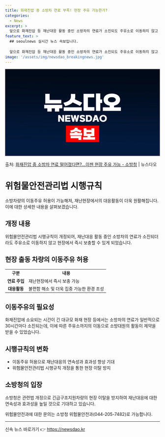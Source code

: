 ```yaml
---
title: 화재진압 중 소방차 연료 부족! 현장 주유 가능한가?
categories:
  - News
excerpt: >
  앞으로 화재진압 등 재난대응 활동 중인 소방차의 연료가 소진되도 주유소로 이동하지 않고 재난현장에서 즉시 보…
feature_text: >
  ## seoulnews 실시간 뉴스 속보입니다.

  앞으로 화재진압 등 재난대응 활동 중인 소방차의 연료가 소진되도 주유소로 이동하지 않고 재난현장에서 즉시 보…
image: '/assets/img/newsdao_breakingnews.jpg'
---
```


![뉴스다오 속보](/assets/img/newsdao_breakingnews.jpg)

<p>출처: <a href="https://newsdao.kr/3886" rel="dofollow">화재진압 중 소방차 연료 떨어졌다면?…이젠 현장 주유 가능 - 소방청</a> | 뉴스다오</p>

<h1>위험물안전관리법 시행규칙</h1>
<p data-ke-size="size16">소방차량의 이동주유 허용이 가능해져, 재난현장에서의 대응활동이 더욱 원활해집니다. 이에 대한 상세한 내용을 살펴보겠습니다.</p>

<h2>개정 내용</h2>
<p data-ke-size="size16">위험물안전관리법 시행규칙이 개정되어, 재난대응 활동 중인 소방차의 연료가 소진되더라도 주유소로 이동하지 않고 현장에서 즉시 보충할 수 있게 되었습니다.</p>

<h2>현장 출동 차량의 이동주유 허용</h2>
<table>
	<tr>
		<td style="text-align: center; height: 17px;"><b>구분</b></td>
		<td style="text-align: center; height: 17px;"><b>내용</b></td>
	</tr>
	<tr>
		<td style="text-align: center; height: 17px;"><b>연료 주입</b></td>
		<td>재난현장에서 즉시 보충 가능</td>
	</tr>
	<tr>
		<td style="text-align: center; height: 17px;"><b>대응활동</b></td>
		<td>불편함 해소 및 더욱 집중 가능한 환경 조성</td>
	</tr>
</table>

<h2>이동주유의 필요성</h2>
<p data-ke-size="size16">화재진압에 소요되는 시간이 긴 대규모 화재 현장 등에서는 소방차의 연료가 일반적으로 30시간마다 소진되는데, 이에 따른 주유소까지의 이동으로 소방대원의 활동이 제약을 받을 수 있었습니다.</p>

<h2>시행규칙의 변화</h2>
<ul>
	<li>이동주유 허용으로 재난대응의 연속성과 효과성 향상 기대</li>
	<li>위험물안전관리법 시행규칙 개정을 통한 현장 이탈 방지</li>
</ul>

<h2>소방청의 입장</h2>
<p data-ke-size="size16">소방청은 관련법 개정으로 긴급구조지원차량의 현장 이탈을 방지하여 재난대응에 대한 연속성과 효과성을 높일 것으로 기대하고 있습니다.</p>
<p data-ke-size="size16">위험물안전과에 대한 문의는 소방청 위험물안전과(044-205-7482)로 가능합니다.</p>

<hr> 

신속 뉴스 바로가기 👉 <a href="https://newsdao.kr" rel="dofollow">https://newsdao.kr</a>



